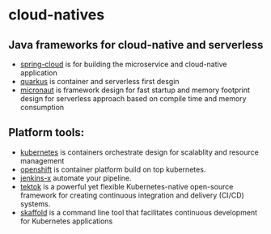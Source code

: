 # cloud-natives

## Java frameworks for cloud-native and serverless

* [spring-cloud](https://spring.io/projects/spring-cloud) is for building the microservice and cloud-native application
* [quarkus](https://quarkus.io/) is container and serverless first desgin
* [micronaut](https://micronaut.io/) is framework design for fast startup and memory footprint design for serverless approach based on compile time and memory consumption

## Platform tools:
* [kubernetes](https://kubernetes.io/) is containers orchestrate design for scalablity and resource management
* [openshift](https://www.openshift.com/) is container platform build on top kubernetes.
* [jenkins-x](https://jenkins-x.io/) automate your pipeline.
* [tektok](https://cloud.google.com/tekton/) is a powerful yet flexible Kubernetes-native open-source framework for creating continuous integration and delivery (CI/CD) systems.
* [skaffold](https://github.com/GoogleContainerTools/skaffold) is a command line tool that facilitates continuous development for Kubernetes applications

